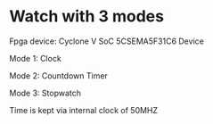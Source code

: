 # Watch with 3 modes

Fpga device: Cyclone V SoC 5CSEMA5F31C6 Device

Mode 1: Clock 

Mode 2: Countdown Timer

Mode 3: Stopwatch

Time is kept via internal clock of 50MHZ
